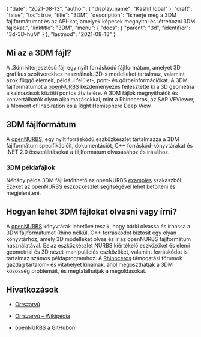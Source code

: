 {
  "date": "2021-08-13",
  "author": {
    "display_name": "Kashif Iqbal"
},
  "draft": "false",
  "toc": true,
  "title": "3DM",
  "description": "Ismerje meg a 3DM fájlformátumot és az API-kat, amelyek képesek megnyitni és létrehozni 3DM fájlokat.",
  "linktitle": "3DM",
  "menu": {
    "docs": {
      "parent": "3d",
      "identifier": "3d-3D-huM"
}
},
  "lastmod": "2021-08-13"
}

## Mi az a 3DM fájl?

A .3dm kiterjesztésű fájl egy nyílt forráskódú fájlformátum, amelyet 3D grafikus szoftverekhez használnak. 3D-s modelleket tartalmaz, valamint azok függő elemeit, például felület-, pont- és görbeinformációkat. A 3DM fájlformátumot a [openNURBS](https://github.com/mcneel/opennurbs) kezdeményezés fejlesztette ki a 3D geometria alkalmazások közötti pontos átvitelére. A 3DM fájlok megnyithatók és konvertálhatók olyan alkalmazásokkal, mint a Rhinoceros, az SAP VEViewer, a Moment of Inspiration és a Right Hemisphere Deep View.

## 3DM fájlformátum

A [openNURBS](https://github.com/mcneel/opennurbs), egy nyílt forráskódú eszközkészlet tartalmazza a 3DM fájlformátum specifikációit, dokumentációt, C++ forráskód-könyvtárakat és .NET 2.0 összeállításokat a fájlformátum olvasásához és írásához.

### 3DM példafájlok

Néhány példa 3DM fájl letölthető az openNURBS [examples](https://github.com/mcneel/opennurbs/tree/7.x/example_files) szakaszból. Ezeket az openNURBS eszközkészlet segítségével lehet betölteni és megjeleníteni.

## Hogyan lehet 3DM fájlokat olvasni vagy írni?

A [openNURBS](https://github.com/mcneel/opennurbs) könyvtárak lehetővé teszik, hogy bárki olvassa és írhassa a 3DM fájlformátumot Rhino nélkül. C++ forráskódot biztosít egy olyan könyvtárhoz, amely 3D modelleket olvas és ír az openNURBS fájlformátum használatával. Ez az eszközkészlet NURBS kiértékelő eszközöket és elemi geometriai és 3D nézet-manipulációs eszközöket, valamint forráskódot is tartalmaz számos példaprogramhoz. A [Rhinoceros](https://discourse.mcneel.com/c/opennurbs/6) támogatási fórumok gazdag tartalom- és vitahelyet kínálnak, ahol megoszthatják a 3DM közösség problémáit, és megtalálhatják a megoldásokat.

## Hivatkozások ##

* [Orrszarvú](https://www.rhino3d.com/download/openNURBS)

* [Orrszarvú – Wikipédia](https://en.wikipedia.org/wiki/Rhinoceros_3D)

* [openNURBS a GitHubon](https://github.com/mcneel/opennurbs)


